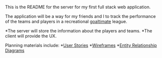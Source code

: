 This is the README for the server for my first full stack web application.

The application will be a way for my friends and I to track the performance
of the teams and players in a recreational [goaltimate](https://en.wikipedia.org/wiki/Goaltimate) league.

*The server will store the information about the players and teams.
*The client will provide the UX.

Planning materials include:
*[User Stories](https://docs.google.com/document/d/1KdWVzakNmBSJ1PHrSyCBHWlOj3nv3PqhfofuVHnQd9M/edit?usp=sharing)
*[Wireframes](https://docs.google.com/presentation/d/1CSXcJhRUKH7N4G-saHwMK479D3pNgsisQU9a9yEts4w/edit?usp=sharing)
*[Entity Relationship Diagrams](https://docs.google.com/presentation/d/1BOGbfmI83B_1m01WShrJhBrsV7Fn3LDhZg7VZb5yiz0/edit?usp=sharing)
